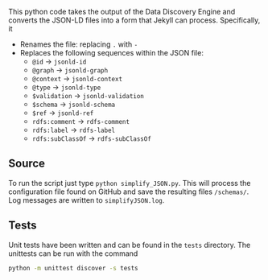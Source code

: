 This python code takes the output of the Data Discovery Engine and converts the JSON-LD files into a form that Jekyll can process. Specifically, it
- Renames the file: replacing `.` with `-`
- Replaces the following sequences within the JSON file:
    - `@id` → `jsonld-id`
    - `@graph` → `jsonld-graph`
    - `@context` → `jsonld-context`
    - `@type` → `jsonld-type`
    - `$validation` → `jsonld-validation`
    - `$schema` → `jsonld-schema`
    - `$ref` → `jsonld-ref`
    - `rdfs:comment` → `rdfs-comment`
    - `rdfs:label` → `rdfs-label`
    - `rdfs:subClassOf` → `rdfs-subClassOf`

## Source

To run the script just type `python simplify_JSON.py`. This will process the configuration file found on GitHub and save the resulting files `/schemas/`. Log messages are written to `simplifyJSON.log`.

## Tests

Unit tests have been written and can be found in the `tests` directory. The unittests can be run with the command
```bash
python -m unittest discover -s tests
```
